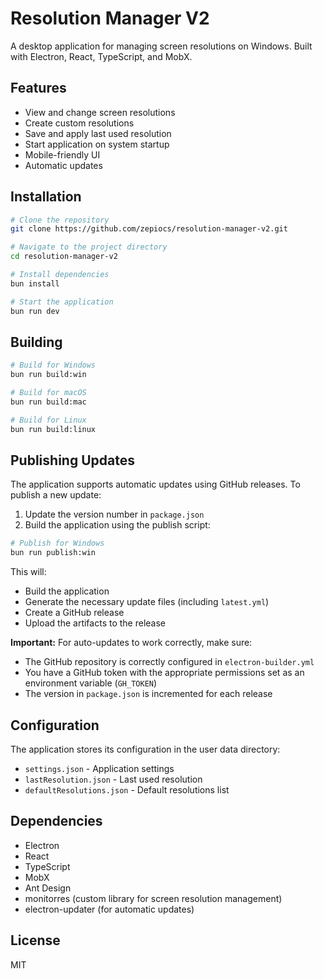 # Resolution Manager V2

A desktop application for managing screen resolutions on Windows. Built with Electron, React, TypeScript, and MobX.

## Features

- View and change screen resolutions
- Create custom resolutions
- Save and apply last used resolution
- Start application on system startup
- Mobile-friendly UI
- Automatic updates

## Installation

```bash
# Clone the repository
git clone https://github.com/zepiocs/resolution-manager-v2.git

# Navigate to the project directory
cd resolution-manager-v2

# Install dependencies
bun install

# Start the application
bun run dev
```

## Building

```bash
# Build for Windows
bun run build:win

# Build for macOS
bun run build:mac

# Build for Linux
bun run build:linux
```

## Publishing Updates

The application supports automatic updates using GitHub releases. To publish a new update:

1. Update the version number in `package.json`
2. Build the application using the publish script:

```bash
# Publish for Windows
bun run publish:win
```

This will:

- Build the application
- Generate the necessary update files (including `latest.yml`)
- Create a GitHub release
- Upload the artifacts to the release

**Important:** For auto-updates to work correctly, make sure:

- The GitHub repository is correctly configured in `electron-builder.yml`
- You have a GitHub token with the appropriate permissions set as an environment variable (`GH_TOKEN`)
- The version in `package.json` is incremented for each release

## Configuration

The application stores its configuration in the user data directory:

- `settings.json` - Application settings
- `lastResolution.json` - Last used resolution
- `defaultResolutions.json` - Default resolutions list

## Dependencies

- Electron
- React
- TypeScript
- MobX
- Ant Design
- monitorres (custom library for screen resolution management)
- electron-updater (for automatic updates)

## License

MIT
